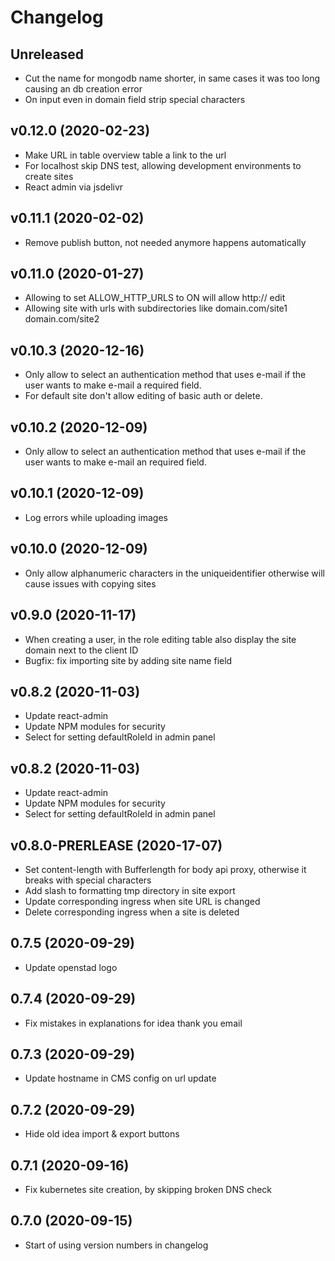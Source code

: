 # Changelog

## Unreleased
* Cut the name for mongodb name shorter, in same cases it was too long causing an db creation error
* On input even in domain field strip special characters 

## v0.12.0 (2020-02-23)
* Make URL in table overview table a link to the url
* For localhost skip DNS test, allowing development environments to create sites
* React admin via jsdelivr

## v0.11.1 (2020-02-02)
* Remove publish button, not needed anymore happens automatically

## v0.11.0 (2020-01-27)
* Allowing to set ALLOW_HTTP_URLS to ON will allow http:// edit
* Allowing site with urls with subdirectories like domain.com/site1 domain.com/site2

## v0.10.3 (2020-12-16)
* Only allow to select an authentication method that uses e-mail if the user wants to make e-mail a required field.
* For default site don't allow editing of basic auth or delete.

## v0.10.2 (2020-12-09)
* Only allow to select an authentication method that uses e-mail if the user wants to make e-mail an required field.

## v0.10.1 (2020-12-09)
* Log errors while uploading images

## v0.10.0 (2020-12-09)
* Only allow alphanumeric characters in the uniqueidentifier otherwise will cause issues with copying sites

## v0.9.0 (2020-11-17)
* When creating a user, in the role editing table also display the site domain next to the client ID
* Bugfix: fix importing site by adding site name field

## v0.8.2 (2020-11-03)
* Update react-admin
* Update NPM modules for security
* Select for setting defaultRoleId in admin panel


## v0.8.2 (2020-11-03)
* Update react-admin
* Update NPM modules for security
* Select for setting defaultRoleId in admin panel

## v0.8.0-PRERLEASE (2020-17-07)
* Set content-length with Bufferlength for body api proxy, otherwise it breaks with special characters
* Add slash to formatting tmp directory in site export  
* Update corresponding ingress when site URL is changed
* Delete corresponding ingress when a site is deleted

## 0.7.5 (2020-09-29)
* Update openstad logo

## 0.7.4 (2020-09-29)
* Fix mistakes in explanations for idea thank you email

## 0.7.3 (2020-09-29)
* Update hostname in CMS config on url update

## 0.7.2 (2020-09-29)
* Hide old idea import & export buttons

## 0.7.1 (2020-09-16)
* Fix kubernetes site creation, by skipping broken DNS check

## 0.7.0 (2020-09-15)
* Start of using version numbers in changelog
